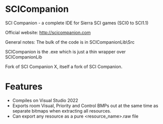 # SCICompanion
SCI Companion - a complete IDE for Sierra SCI games (SCI0 to SCI1.1)

Official website:
http://scicompanion.com

General notes:
The bulk of the code is in SCICompanionLib\Src

SCICompanion is the .exe which is just a thin wrapper over SCICompanionLib

Fork of SCI Companion X, itself a fork of SCI Companion. 

Features
========

- Compiles on Visual Studio 2022
- Exports room Visual, Priority and Control BMPs out at the same time as separate bitmaps when extracting all resources.
- Can export any resource as a pure <resource_name>.raw file

